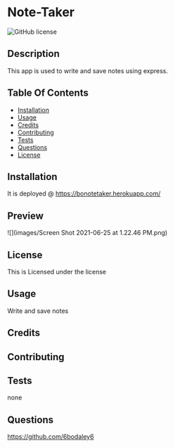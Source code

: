 # Note-Taker
![GitHub license](https://img.shields.io/badge/license--blue.svg)
## Description
This app is used to write and save notes using express.
## Table Of Contents
* [Installation](#installation)
* [Usage](#Usage)
* [Credits](#Credits)
* [Contributing](#Contributing)
* [Tests](#Tests)
* [Questions](#Questions)
* [License](#license)
## Installation
It is deployed @ https://bonotetaker.herokuapp.com/
## Preview
![](images/Screen Shot 2021-06-25 at 1.22.46 PM.png)
## License
This is Licensed under the  license
## Usage
Write and save notes
## Credits

## Contributing

## Tests
none
## Questions
https://github.com/6bodaley6
  
